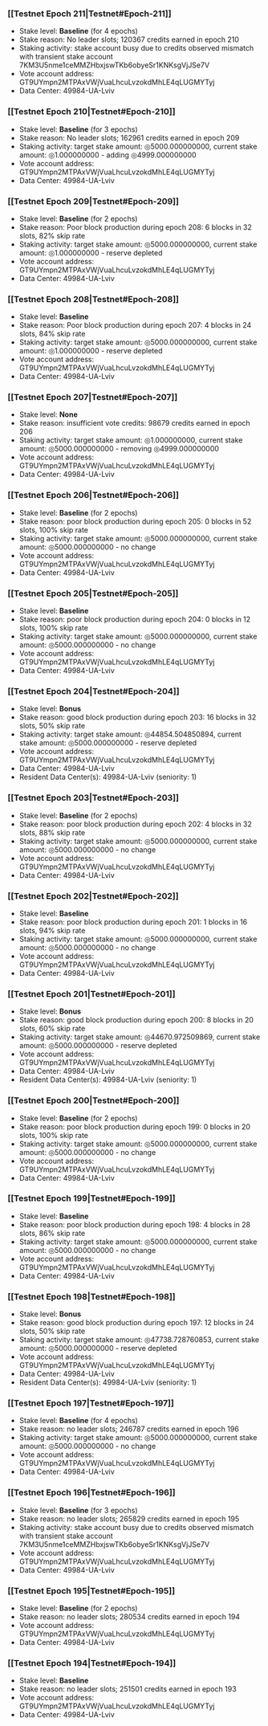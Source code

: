 ### [[Testnet Epoch 211|Testnet#Epoch-211]]
* Stake level: **Baseline** (for 4 epochs)
* Stake reason: No leader slots; 120367 credits earned in epoch 210
* Staking activity: stake account busy due to credits observed mismatch with transient stake account 7KM3U5nme1ceMMZHbxjswTKb6obyeSr1KNKsgVjJSe7V
* Vote account address: GT9UYmpn2MTPAxVWjVuaLhcuLvzokdMhLE4qLUGMYTyj
* Data Center: 49984-UA-Lviv
### [[Testnet Epoch 210|Testnet#Epoch-210]]
* Stake level: **Baseline** (for 3 epochs)
* Stake reason: No leader slots; 162961 credits earned in epoch 209
* Staking activity: target stake amount: ◎5000.000000000, current stake amount: ◎1.000000000 - adding ◎4999.000000000
* Vote account address: GT9UYmpn2MTPAxVWjVuaLhcuLvzokdMhLE4qLUGMYTyj
* Data Center: 49984-UA-Lviv
### [[Testnet Epoch 209|Testnet#Epoch-209]]
* Stake level: **Baseline** (for 2 epochs)
* Stake reason: Poor block production during epoch 208: 6 blocks in 32 slots, 82% skip rate
* Staking activity: target stake amount: ◎5000.000000000, current stake amount: ◎1.000000000 - reserve depleted
* Vote account address: GT9UYmpn2MTPAxVWjVuaLhcuLvzokdMhLE4qLUGMYTyj
* Data Center: 49984-UA-Lviv
### [[Testnet Epoch 208|Testnet#Epoch-208]]
* Stake level: **Baseline**
* Stake reason: Poor block production during epoch 207: 4 blocks in 24 slots, 84% skip rate
* Staking activity: target stake amount: ◎5000.000000000, current stake amount: ◎1.000000000 - reserve depleted
* Vote account address: GT9UYmpn2MTPAxVWjVuaLhcuLvzokdMhLE4qLUGMYTyj
* Data Center: 49984-UA-Lviv
### [[Testnet Epoch 207|Testnet#Epoch-207]]
* Stake level: **None**
* Stake reason: insufficient vote credits: 98679 credits earned in epoch 206
* Staking activity: target stake amount: ◎1.000000000, current stake amount: ◎5000.000000000 - removing ◎4999.000000000
* Vote account address: GT9UYmpn2MTPAxVWjVuaLhcuLvzokdMhLE4qLUGMYTyj
* Data Center: 49984-UA-Lviv
### [[Testnet Epoch 206|Testnet#Epoch-206]]
* Stake level: **Baseline** (for 2 epochs)
* Stake reason: poor block production during epoch 205: 0 blocks in 52 slots, 100% skip rate
* Staking activity: target stake amount: ◎5000.000000000, current stake amount: ◎5000.000000000 - no change
* Vote account address: GT9UYmpn2MTPAxVWjVuaLhcuLvzokdMhLE4qLUGMYTyj
* Data Center: 49984-UA-Lviv
### [[Testnet Epoch 205|Testnet#Epoch-205]]
* Stake level: **Baseline**
* Stake reason: poor block production during epoch 204: 0 blocks in 12 slots, 100% skip rate
* Staking activity: target stake amount: ◎5000.000000000, current stake amount: ◎5000.000000000 - no change
* Vote account address: GT9UYmpn2MTPAxVWjVuaLhcuLvzokdMhLE4qLUGMYTyj
* Data Center: 49984-UA-Lviv
### [[Testnet Epoch 204|Testnet#Epoch-204]]
* Stake level: **Bonus**
* Stake reason: good block production during epoch 203: 16 blocks in 32 slots, 50% skip rate
* Staking activity: target stake amount: ◎44854.504850894, current stake amount: ◎5000.000000000 - reserve depleted
* Vote account address: GT9UYmpn2MTPAxVWjVuaLhcuLvzokdMhLE4qLUGMYTyj
* Data Center: 49984-UA-Lviv
* Resident Data Center(s): 49984-UA-Lviv (seniority: 1)
### [[Testnet Epoch 203|Testnet#Epoch-203]]
* Stake level: **Baseline** (for 2 epochs)
* Stake reason: poor block production during epoch 202: 4 blocks in 32 slots, 88% skip rate
* Staking activity: target stake amount: ◎5000.000000000, current stake amount: ◎5000.000000000 - no change
* Vote account address: GT9UYmpn2MTPAxVWjVuaLhcuLvzokdMhLE4qLUGMYTyj
* Data Center: 49984-UA-Lviv
### [[Testnet Epoch 202|Testnet#Epoch-202]]
* Stake level: **Baseline**
* Stake reason: poor block production during epoch 201: 1 blocks in 16 slots, 94% skip rate
* Staking activity: target stake amount: ◎5000.000000000, current stake amount: ◎5000.000000000 - no change
* Vote account address: GT9UYmpn2MTPAxVWjVuaLhcuLvzokdMhLE4qLUGMYTyj
* Data Center: 49984-UA-Lviv
### [[Testnet Epoch 201|Testnet#Epoch-201]]
* Stake level: **Bonus**
* Stake reason: good block production during epoch 200: 8 blocks in 20 slots, 60% skip rate
* Staking activity: target stake amount: ◎44670.972509869, current stake amount: ◎5000.000000000 - reserve depleted
* Vote account address: GT9UYmpn2MTPAxVWjVuaLhcuLvzokdMhLE4qLUGMYTyj
* Data Center: 49984-UA-Lviv
* Resident Data Center(s): 49984-UA-Lviv (seniority: 1)
### [[Testnet Epoch 200|Testnet#Epoch-200]]
* Stake level: **Baseline** (for 2 epochs)
* Stake reason: poor block production during epoch 199: 0 blocks in 20 slots, 100% skip rate
* Staking activity: target stake amount: ◎5000.000000000, current stake amount: ◎5000.000000000 - no change
* Vote account address: GT9UYmpn2MTPAxVWjVuaLhcuLvzokdMhLE4qLUGMYTyj
* Data Center: 49984-UA-Lviv
### [[Testnet Epoch 199|Testnet#Epoch-199]]
* Stake level: **Baseline**
* Stake reason: poor block production during epoch 198: 4 blocks in 28 slots, 86% skip rate
* Staking activity: target stake amount: ◎5000.000000000, current stake amount: ◎5000.000000000 - no change
* Vote account address: GT9UYmpn2MTPAxVWjVuaLhcuLvzokdMhLE4qLUGMYTyj
* Data Center: 49984-UA-Lviv
### [[Testnet Epoch 198|Testnet#Epoch-198]]
* Stake level: **Bonus**
* Stake reason: good block production during epoch 197: 12 blocks in 24 slots, 50% skip rate
* Staking activity: target stake amount: ◎47738.728760853, current stake amount: ◎5000.000000000 - reserve depleted
* Vote account address: GT9UYmpn2MTPAxVWjVuaLhcuLvzokdMhLE4qLUGMYTyj
* Data Center: 49984-UA-Lviv
* Resident Data Center(s): 49984-UA-Lviv (seniority: 1)
### [[Testnet Epoch 197|Testnet#Epoch-197]]
* Stake level: **Baseline** (for 4 epochs)
* Stake reason: no leader slots; 246787 credits earned in epoch 196
* Staking activity: target stake amount: ◎5000.000000000, current stake amount: ◎5000.000000000 - no change
* Vote account address: GT9UYmpn2MTPAxVWjVuaLhcuLvzokdMhLE4qLUGMYTyj
* Data Center: 49984-UA-Lviv
### [[Testnet Epoch 196|Testnet#Epoch-196]]
* Stake level: **Baseline** (for 3 epochs)
* Stake reason: no leader slots; 265829 credits earned in epoch 195
* Staking activity: stake account busy due to credits observed mismatch with transient stake account 7KM3U5nme1ceMMZHbxjswTKb6obyeSr1KNKsgVjJSe7V
* Vote account address: GT9UYmpn2MTPAxVWjVuaLhcuLvzokdMhLE4qLUGMYTyj
* Data Center: 49984-UA-Lviv
### [[Testnet Epoch 195|Testnet#Epoch-195]]
* Stake level: **Baseline** (for 2 epochs)
* Stake reason: no leader slots; 280534 credits earned in epoch 194
* Vote account address: GT9UYmpn2MTPAxVWjVuaLhcuLvzokdMhLE4qLUGMYTyj
* Data Center: 49984-UA-Lviv
### [[Testnet Epoch 194|Testnet#Epoch-194]]
* Stake level: **Baseline**
* Stake reason: no leader slots; 251501 credits earned in epoch 193
* Vote account address: GT9UYmpn2MTPAxVWjVuaLhcuLvzokdMhLE4qLUGMYTyj
* Data Center: 49984-UA-Lviv